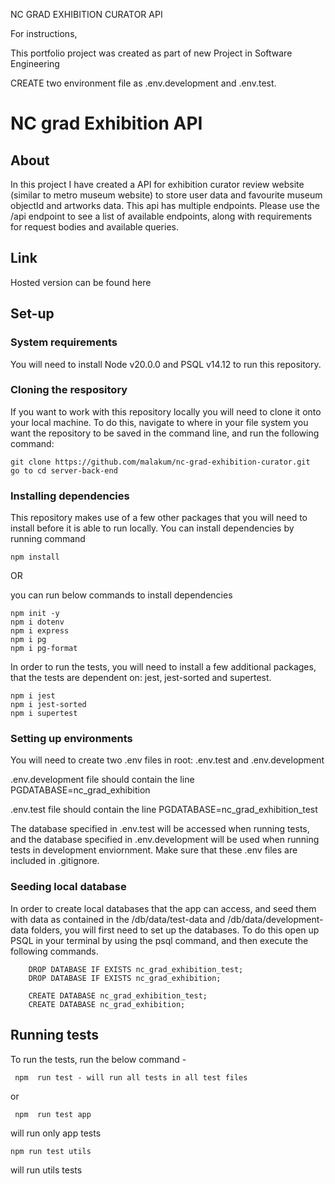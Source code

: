  NC GRAD EXHIBITION CURATOR API

For instructions, 

This portfolio project was created as part of new Project in Software Engineering 

CREATE two environment file as .env.development and .env.test.
# NC grad Exhibition  API

## About
In this project I have created a API for exhibition curator review website (similar to metro museum website) to  store user data and favourite museum objectId and artworks data. This api has multiple endpoints. Please use the /api endpoint to see a list of available endpoints, along with requirements for request bodies and available queries.

## Link 
Hosted version can be found here

## Set-up

### System requirements

You will need to install Node v20.0.0 and PSQL v14.12 to run this repository.


### Cloning the respository
If you want to work with this repository locally you will need to clone it onto your local machine. To do this, navigate to where in your file system you want the repository to be saved in the command line, and run the following command:
```
git clone https://github.com/malakum/nc-grad-exhibition-curator.git 
go to cd server-back-end
```

### Installing dependencies
This repository makes use of a few other packages that you will need to install before it is able to run locally. You can install dependencies by running command
```
npm install
```
OR 

you can run below commands to install dependencies
```
npm init -y
npm i dotenv
npm i express
npm i pg
npm i pg-format
```
In order to run the tests, you will need to install a few additional packages, that the tests are dependent on: jest, jest-sorted and supertest.
```
npm i jest
npm i jest-sorted
npm i supertest
```

### Setting up environments
You will need to create two .env files in root:  .env.test and .env.development 

.env.development file should contain the line PGDATABASE=nc_grad_exhibition 

.env.test file should contain the line PGDATABASE=nc_grad_exhibition_test

The database specified in .env.test will be accessed when running tests, and the database specified in .env.development will be used when running tests in development enviornment. Make sure that these .env files are included in .gitignore.

### Seeding local database
In order to create local databases that the app can access, and seed them with data as contained in the /db/data/test-data and /db/data/development-data folders, you will first need to set up the databases. To do this open up PSQL in your terminal by using the psql command, and then execute the following commands.
```
    DROP DATABASE IF EXISTS nc_grad_exhibition_test;
    DROP DATABASE IF EXISTS nc_grad_exhibition;
```
```
    CREATE DATABASE nc_grad_exhibition_test;
    CREATE DATABASE nc_grad_exhibition;
```
## Running tests

To run the tests, run the below command -
```
 npm  run test - will run all tests in all test files
```
 or 
```
 npm  run test app  
 ```
 will run only app tests
 ```
 npm run test utils
 ```
 will run utils tests


